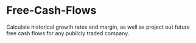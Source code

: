 # Free-Cash-Flows
Calculate historical growth rates and margin, as well as project out future free cash flows for any publicly traded company.
